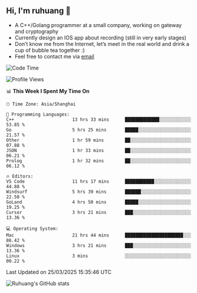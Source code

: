 ## Hi, I'm ruhuang 👋

- A C++/Golang programmer at a small company, working on gateway and cryptography
- Currently design an IOS app about recording (still in very early stages)
- Don’t know me from the Internet, let’s meet in the real world and drink a cup of bubble tea together :)
- Feel free to contact me via [email](mailto:ruhuang2001@gmail.com)
<!--START_SECTION:waka-->
![Code Time](http://img.shields.io/badge/Code%20Time-408%20hrs%2058%20mins-blue)

![Profile Views](http://img.shields.io/badge/Profile%20Views-0-blue)

📊 **This Week I Spent My Time On** 

```text
🕑︎ Time Zone: Asia/Shanghai

💬 Programming Languages: 
C++                      13 hrs 33 mins      █████████████░░░░░░░░░░░░   53.85 % 
Go                       5 hrs 25 mins       █████░░░░░░░░░░░░░░░░░░░░   21.57 % 
Other                    1 hr 59 mins        ██░░░░░░░░░░░░░░░░░░░░░░░   07.88 % 
JSON                     1 hr 33 mins        ██░░░░░░░░░░░░░░░░░░░░░░░   06.21 % 
Prolog                   1 hr 32 mins        ██░░░░░░░░░░░░░░░░░░░░░░░   06.12 % 

🔥 Editors: 
VS Code                  11 hrs 17 mins      ███████████░░░░░░░░░░░░░░   44.88 % 
Windsurf                 5 hrs 39 mins       ██████░░░░░░░░░░░░░░░░░░░   22.50 % 
GoLand                   4 hrs 50 mins       █████░░░░░░░░░░░░░░░░░░░░   19.25 % 
Cursor                   3 hrs 21 mins       ███░░░░░░░░░░░░░░░░░░░░░░   13.36 % 

💻 Operating System: 
Mac                      21 hrs 44 mins      ██████████████████████░░░   86.42 % 
Windows                  3 hrs 21 mins       ███░░░░░░░░░░░░░░░░░░░░░░   13.36 % 
Linux                    3 mins              ░░░░░░░░░░░░░░░░░░░░░░░░░   00.22 % 
```


 Last Updated on 25/03/2025 15:35:46 UTC
<!--END_SECTION:waka-->

![Ruhuang's GitHub stats](https://github-readme-stats.vercel.app/api?username=ruhuang2001&count_private=true&hide_title=true&show_icons=true&theme=vue)


